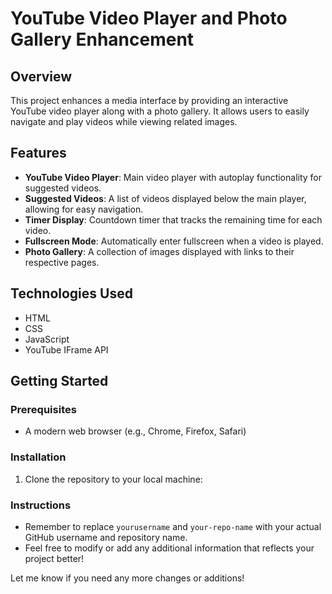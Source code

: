 # YouTube Video Player and Photo Gallery Enhancement

## Overview
This project enhances a media interface by providing an interactive YouTube video player along with a photo gallery. It allows users to easily navigate and play videos while viewing related images.

## Features
- **YouTube Video Player**: Main video player with autoplay functionality for suggested videos.
- **Suggested Videos**: A list of videos displayed below the main player, allowing for easy navigation.
- **Timer Display**: Countdown timer that tracks the remaining time for each video.
- **Fullscreen Mode**: Automatically enter fullscreen when a video is played.
- **Photo Gallery**: A collection of images displayed with links to their respective pages.

## Technologies Used
- HTML
- CSS
- JavaScript
- YouTube IFrame API

## Getting Started

### Prerequisites
- A modern web browser (e.g., Chrome, Firefox, Safari)

### Installation
1. Clone the repository to your local machine:
### Instructions
- Remember to replace `yourusername` and `your-repo-name` with your actual GitHub username and repository name.
- Feel free to modify or add any additional information that reflects your project better!

Let me know if you need any more changes or additions!
